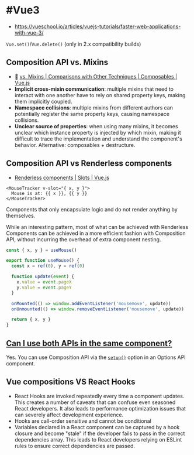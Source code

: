 # #Vue3

- https://vueschool.io/articles/vuejs-tutorials/faster-web-applications-with-vue-3/

`Vue.set()`/`Vue.delete()` (only in 2.x compatibility builds)

## Composition API vs. Mixins

- :beginner: [vs. Mixins | Comparisons with Other Techniques​ | Composables | Vue.js](https://vuejs.org/guide/reusability/composables.html#what-is-a-composable)
- **Implicit cross-mixin communication**: multiple mixins that need to interact with one another have to rely on shared property keys, making them implicitly coupled.
- **Namespace collisions**: multiple mixins from different authors can potentially register the same property keys, causing namespace collisions.
- **Unclear source of properties**: when using many mixins, it becomes unclear which instance property is injected by which mixin, making it difficult to trace the implementation and understand the component's behavior. Alternative: composables + destructure.


## Composition API vs Renderless components

- [Renderless components | Slots | Vue.js](https://vuejs.org/guide/components/slots#renderless-components)

```vue
<MouseTracker v-slot="{ x, y }">
  Mouse is at: {{ x }}, {{ y }}
</MouseTracker>
```

Components that only encapsulate logic and do not render anything by themselves.

While an interesting pattern, most of what can be achieved with Renderless Components can be achieved in a more efficient fashion with Composition API, without incurring the overhead of extra component nesting.

```ts
const { x, y } = useMouse()
```

```ts
export function useMouse() {
  const x = ref(0), y = ref(0)

  function update(event) {
    x.value = event.pageX
    y.value = event.pageY
  }

  onMounted(() => window.addEventListener('mousemove', update))
  onUnmounted(() => window.removeEventListener('mousemove', update))

  return { x, y }
}
```

## [Can I use both APIs in the same component?](https://vuejs.org/guide/extras/composition-api-faq#can-i-use-both-apis-in-the-same-component)

Yes. You can use Composition API via the [`setup()`](https://vuejs.org/api/composition-api-setup) option in an Options API component.

## Vue compositions VS React Hooks

- React Hooks are invoked repeatedly every time a component updates. This creates a number of caveats that can confuse even seasoned React developers. It also leads to performance optimization issues that can severely affect development experience.
- Hooks are call-order sensitive and cannot be conditional
- Variables declared in a React component can be captured by a hook closure and become "stale" if the developer fails to pass in the correct dependencies array. This leads to React developers relying on ESLint rules to ensure correct dependencies are passed.



